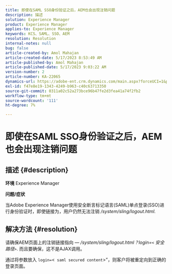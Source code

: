 ```yaml
---
title: 即使在SAML SSO身份验证之后，AEM也会出现注销问题
description: 描述
solution: Experience Manager
product: Experience Manager
applies-to: Experience Manager
keywords: KCS、SAML、SSO、AEM
resolution: Resolution
internal-notes: null
bug: false
article-created-by: Amol Mahajan
article-created-date: 5/17/2023 8:53:49 AM
article-published-by: Amol Mahajan
article-published-date: 5/17/2023 9:03:22 AM
version-number: 2
article-number: KA-22065
dynamics-url: https://adobe-ent.crm.dynamics.com/main.aspx?forceUCI=1&pagetype=entityrecord&etn=knowledgearticle&id=35968450-90f4-ed11-8848-6045bd006d92
exl-id: f47e8e19-1343-4249-b963-c40c63713350
source-git-commit: 0311a02c52a273bce96b47fe2d3fea41a74f2fb2
workflow-type: tm+mt
source-wordcount: '111'
ht-degree: 7%

---
```


# 即使在SAML SSO身份验证之后，AEM也会出现注销问题

## 描述 {#description}

<b>环境</b>
Experience Manager

<b>问题/症状</b>

当Adobe Experience Manager使用安全断言标记语言(SAML)单点登录(SSO)进行身份验证时，即使链接为，用户仍然无法注销 */system/sling/logout.html.*


## 解决方法 {#resolution}


请确保AEM页面上的注销链接指向 —  */system/sling/logout.html？login=`<` 安全路径`>`*. 而且要确保，这不是AJAX调用。

通过将参数放入 `login=`&lt;` saml secured content`>”，则客户将被重定向到正确的登录页面。
